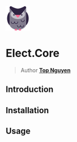 ﻿![Logo](../../Logo.png)
# Elect.Core
> Author [**Top Nguyen**](http://topnguyen.net)

## Introduction

## Installation

## Usage
